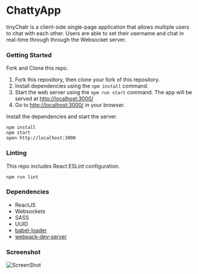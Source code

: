 ChattyApp 
=====================

tinyChatr is a client-side single-page application that allows multiple users to chat with each other. Users are able to set their username and chat in real-time through through the Websocket server.

### Getting Started

Fork and Clone this repo.

1. Fork this repository, then clone your fork of this repository.
2. Install dependencies using the `npm install` command.
3. Start the web server using the `npm run start` command. The app will be served at <http://localhost:3000/>
4. Go to <http://localhost:3000/> in your browser.

Install the dependencies and start the server.

```
npm install
npm start
open http://localhost:3000
```

### Linting

This repo includes React ESLint configuration.

```
npm run lint
```

### Dependencies

* ReactJS
* Websockets
* SASS
* UUID
* [babel-loader](https://github.com/babel/babel-loader)
* [webpack-dev-server](https://github.com/webpack/webpack-dev-server)

### Screenshot 
![ScreenShot](https://{github.com/adrianaj24/chattyApp/blob/master/screenshot/ChattyApp.png})
